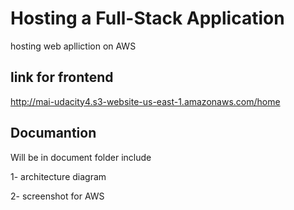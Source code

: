 # Hosting a Full-Stack Application
hosting web aplliction on AWS 

## link for frontend 

http://mai-udacity4.s3-website-us-east-1.amazonaws.com/home

## Documantion 
Will be in document folder include 

1- architecture diagram

2- screenshot for AWS 